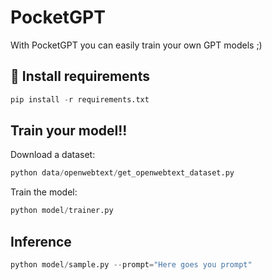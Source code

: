 # PocketGPT

With PocketGPT you can easily train your own GPT models ;)

## 🔧  Install requirements
```python
pip install -r requirements.txt
```

## Train your model!!
Download a dataset:
```python
python data/openwebtext/get_openwebtext_dataset.py
```
Train the model:
```python
python model/trainer.py
```

## Inference
```python
python model/sample.py --prompt="Here goes you prompt"
```
